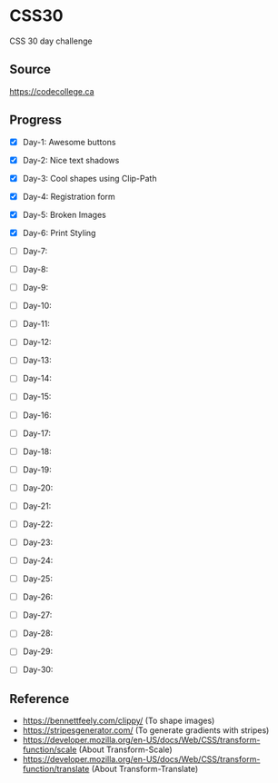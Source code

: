 # CSS30
CSS 30 day challenge


## Source
https://codecollege.ca


## Progress
- [x] Day-1: Awesome buttons
- [x] Day-2: Nice text shadows
- [x] Day-3: Cool shapes using Clip-Path
- [x] Day-4: Registration form
- [x] Day-5: Broken Images
- [x] Day-6: Print Styling
- [ ] Day-7:
- [ ] Day-8:
- [ ] Day-9:
- [ ] Day-10:
- [ ] Day-11:
- [ ] Day-12:
- [ ] Day-13:
- [ ] Day-14:
- [ ] Day-15:
- [ ] Day-16:
- [ ] Day-17:
- [ ] Day-18:
- [ ] Day-19:
- [ ] Day-20:
- [ ] Day-21:
- [ ] Day-22:
- [ ] Day-23:
- [ ] Day-24:
- [ ] Day-25:
- [ ] Day-26:
- [ ] Day-27:
- [ ] Day-28:
- [ ] Day-29:
- [ ] Day-30:


## Reference
- https://bennettfeely.com/clippy/  (To shape images)
- https://stripesgenerator.com/     (To generate gradients with stripes)
- https://developer.mozilla.org/en-US/docs/Web/CSS/transform-function/scale (About Transform-Scale)
- https://developer.mozilla.org/en-US/docs/Web/CSS/transform-function/translate (About Transform-Translate)
